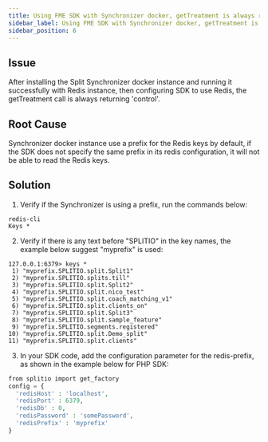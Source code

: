 ```yaml
---
title: Using FME SDK with Synchronizer docker, getTreatment is always returning 'control'
sidebar_label: Using FME SDK with Synchronizer docker, getTreatment is always returning 'control'
sidebar_position: 6
---
```


## Issue

After installing the Split Synchronizer docker instance and running it successfully with Redis instance, then configuring SDK to use Redis, the getTreatment call is always returning 'control'.

## Root Cause

Synchronizer docker instance use a prefix for the Redis keys by default, if the SDK does not specify the same prefix in its redis configuration, it will not be able to read the Redis keys.

## Solution

1. Verify if the Synchronizer is using a prefix, run the commands below:
```
redis-cli
Keys *
```

2. Verify if there is any text before "SPLITIO" in the key names, the example below suggest "myprefix" is used:
```
127.0.0.1:6379> keys *
 1) "myprefix.SPLITIO.split.Split1"
 2) "myprefix.SPLITIO.splits.till"
 3) "myprefix.SPLITIO.split.Split2"
 4) "myprefix.SPLITIO.split.nico_test"
 5) "myprefix.SPLITIO.split.coach_matching_v1"
 6) "myprefix.SPLITIO.split.clients_on"
 7) "myprefix.SPLITIO.split.Split3"
 8) "myprefix.SPLITIO.split.sample_feature"
 9) "myprefix.SPLITIO.segments.registered"
10) "myprefix.SPLITIO.split.Demo_split"
11) "myprefix.SPLITIO.split.clients"
```

3. In your SDK code, add the configuration parameter for the redis-prefix, as shown in the example below for PHP SDK:
```php
from splitio import get_factory
config = {
  'redisHost' : 'localhost', 
  'redisPort' : 6379, 
  'redisDb' : 0, 
  'redisPassword' : 'somePassword',
  'redisPrefix' : 'myprefix'
}
```